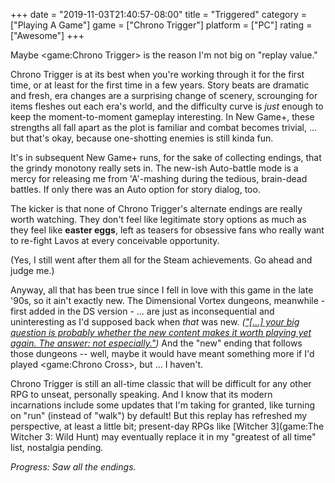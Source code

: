 +++
date = "2019-11-03T21:40:57-08:00"
title = "Triggered"
category = ["Playing A Game"]
game = ["Chrono Trigger"]
platform = ["PC"]
rating = ["Awesome"]
+++

Maybe <game:Chrono Trigger> is the reason I'm not big on "replay value."

Chrono Trigger is at its best when you're working through it for the first time, or at least for the first time in a few years.  Story beats are dramatic and fresh, era changes are a surprising change of scenery, scrounging for items fleshes out each era's world, and the difficulty curve is <i>just</i> enough to keep the moment-to-moment gameplay interesting.  In New Game+, these strengths all fall apart as the plot is familiar and combat becomes trivial, ... but that's okay, because one-shotting enemies is still kinda fun.

It's in subsequent New Game+ runs, for the sake of collecting endings, that the grindy monotony really sets in.  The new-ish Auto-battle mode is a mercy for releasing me from 'A'-mashing during the tedious, brain-dead battles.  If only there was an Auto option for story dialog, too.

The kicker is that none of Chrono Trigger's alternate endings are really worth watching.  They don't feel like legitimate story options as much as they feel like <b>easter eggs</b>, left as teasers for obsessive fans who really want to re-fight Lavos at every conceivable opportunity.

(Yes, I still went after them all for the Steam achievements.  Go ahead and judge me.)

Anyway, all that has been true since I fell in love with this game in the late '90s, so it ain't exactly new.  The Dimensional Vortex dungeons, meanwhile - first added in the DS version - ... are just as inconsequential and uninteresting as I'd supposed back when <i>that</i> was new.  <i>(["[...] your big question is probably whether the new content makes it worth playing yet again. The answer: not especially."](%site.BaseURL%2008/11/20/chrono-trigger-7/))</i>  And the "new" ending that follows those dungeons -- well, maybe it would have meant something more if I'd played <game:Chrono Cross>, but ... I haven't.

Chrono Trigger is still an all-time classic that will be difficult for any other RPG to unseat, personally speaking.  And I know that its modern incarnations include some updates that I'm taking for granted, like turning on "run" (instead of "walk") by default!  But this replay has refreshed my perspective, at least a little bit; present-day RPGs like [Witcher 3](game:The Witcher 3: Wild Hunt) may eventually replace it in my "greatest of all time" list, nostalgia pending.

<i>Progress: Saw all the endings.</i>
